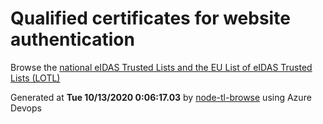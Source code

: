 # Qualified certificates for website authentication 
 Browse the [national eIDAS Trusted Lists and the EU List of eIDAS Trusted Lists (LOTL)](https://webgate.ec.europa.eu/tl-browser/#/) 
 
 
Generated at **Tue 10/13/2020  0:06:17.03** by [node-tl-browse](https://github.com/ymedlop/node-tl-browser) using Azure Devops 
